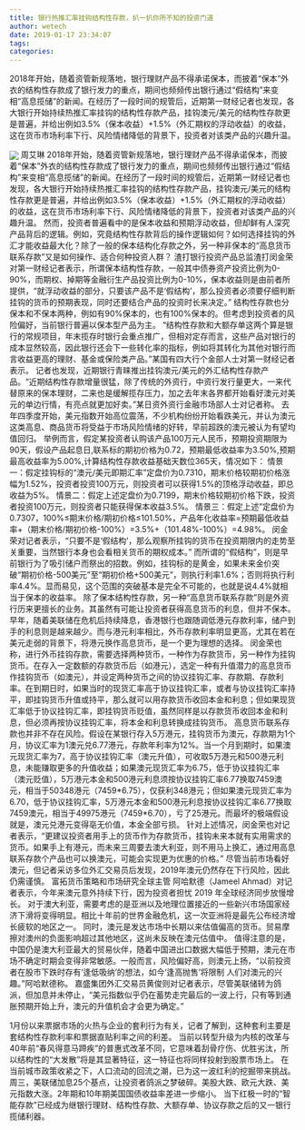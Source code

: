 ```yaml
---
title: 银行热推汇率挂钩结构性存款，扒一扒你所不知的投资门道
author: wetech
date: 2019-01-17 23:34:07
tags: 
categories: 
---
```

2018年开始，随着资管新规落地，银行理财产品不得承诺保本，而披着“保本”外衣的结构性存款成了银行发力的重点，期间也频频传出银行通过“假结构”来变相“高息揽储”的新闻。在经历了一段时间的规管后，近期第一财经记者也发现，各大银行开始持续热推汇率挂钩的结构性存款产品，挂钩澳元/美元的结构性存款更是普遍，并给出例如3.5%（保本收益）+1.5%（外汇期权的浮动收益）的收益，这在货币市场利率下行、风险情绪降低的背景下，投资者对该类产品的兴趣升温。
<!-- more -->
<img align="center" border="0" src="https://imgcdn.yicai.com/uppics/images/2019/01/dcabb96d2727e0550aa375c0e5ecc332.jpg" />
周艾琳
2018年开始，随着资管新规落地，银行理财产品不得承诺保本，而披着“保本”外衣的结构性存款成了银行发力的重点，期间也频频传出银行通过“假结构”来变相“高息揽储”的新闻。在经历了一段时间的规管后，近期第一财经记者也发现，各大银行开始持续热推汇率挂钩的结构性存款产品，挂钩澳元/美元的结构性存款更是普遍，并给出例如3.5%（保本收益）+1.5%（外汇期权的浮动收益）的收益，这在货币市场利率下行、风险情绪降低的背景下，投资者对该类产品的兴趣升温。
然而，投资者普遍看中的是保本收益和预期浮动收益，但却鲜有人深究产品背后的逻辑。例如，究竟结构性存款背后的操作逻辑如何？如何选择挂钩的外汇才能收益最大化？除了一般的保本结构化存款之外，另一种非保本的“高息货币联系存款”又是如何操作、适合何种投资人群？
渣打银行投资产品总监渣打闵金荣对第一财经记者表示，所谓保本结构性存款，一般其中债券资产投资比例为0-90%，而期权、掉期等金融衍生产品投资比例为0-10%，保本收益则是由前者所提供，“就浮动收益的部分，只要该产品不是‘假结构’，那么投资者必须要仔细判断挂钩的货币的预期表现，同时还要结合产品的投资时长来决定。”
结构性存款也分保本和不保本两种，例如有90%保本的，也有100%保本的。但考虑到投资者的风险偏好，当前银行普遍以保本型产品为主。
“结构性存款和大额存单这两个算是银行的常规项目，年末揽存时银行会重点推广，但相对定存而言，这些产品对银行的成本显然较高，因此银行还会下一些转化率的指标，例如将其转化为其他对银行而言收益更高的理财、基金或保险类产品。”某国有四大行个金部人士对第一财经记者表示。
记者也发现，近期银行青睐推出挂钩澳元/美元的外汇结构性存款产品。“近期结构性存款增量很猛，除了传统的外资行，中资行发行量更大，一来代替原来的保本理财，二来也是缓解揽存压力，加之去年末各界都开始看好澳元对美元的单边行情，有亮点就更加好卖。”某日资外资行金融市场部人士对记者称。
去年四季度开始，美元指数开始高位震荡，不少机构纷纷开始看跌美元，并认为澳元这类高息、商品货币将受益于市场风险情绪的好转，早前超跌的澳元被认为有望均值回归。
举例而言，假定某投资者认购该产品100万元人民币，预期投资期限为90天，假设产品起息日,联系标的期初价格为0.72，预期最低收益率为3.50%,预期最高收益率为5.00%,计算结构性存款收益基础天数位365天，情况如下：
情景一：假定挂钩标的“澳元/美元即期汇率”定盘价为0.7310，期末价格较期初价格涨幅为1.52%，投资者投资100万元，则投资者可以获得1.5%的顶格浮动收益，即总收益为5%。
情景二：假定上述定盘价为0.7199，期末价格较期初价格下跌，投资者投资100万元，则投资者只能获得保本收益3.5%。
情景三：假定上述”定盘价为0.7307，100%≤期末价格/期初价格≤101.50%，产品年化收益率=预期最低收益率+（期末价格/期初价格-100%）=3.5%+（101.48%-100%）=4.98%。
闵金荣对记者表示，“只要不是‘假结构’，那么观察所挂钩的货币在投资期限内的走势至关重要，当然银行本身也会看相关货币的期权成本。” 而所谓的“假结构”，则是早前银行为了吸引储户而祭出的招数。例如，挂钩标的是黄金，如果未来金价突破“期初价格-500美元”至“期初价格+500美元”，则执行利率1.6%；否则将执行利率4.4%。显而易见，这个范围的突破基本是完全不可能的，也就是说4.4%就相当于保本的收益率。
除了保本结构性存款，另一种“高息货币联系存款”则是外资行历来更擅长的业务。其虽然有可能让投资者获得高息货币的利息，但并不保本。
早年，随着美联储在危机后持续降息，香港银行也跟随调低港元存款利率，储户到手的利息则是越来越少。而与港元利率相比，外币存款利率明显更高，尤其在若在美元走弱的背景下，将港元换作高息货币，是一个更为理想的选择。
闵金荣也称，进行外币挂钩存款，需要选择两种货币，一种作为存款货币，另一种作为挂钩货币。在存入一定数额的存款货币后（如港元），选定一种有升值潜力的高息货币作挂钩货币（如澳元），并设定两种货币之间的协议挂钩汇率、存款期、存款利率。在到期日时，如果当时的现货汇率高于协议挂钩汇率，或者与协议挂钩汇率持平，即挂钩货币升值或持平，那么就可以用存款货币收回本金和利息；但如果现货汇率低于协议挂钩汇率，即挂钩货币贬值，虽然同样是以存款货币收回本金和利息，但必须再按协议挂钩汇率，将本金和利息转换成挂钩货币。
高息货币联系存款也并非不存在风险。假设在某银行存入5万港元，挂钩货币为澳元，存款期为1个月，协议汇率为1澳元兑6.77港元，存款年利率为12%。当一个月到期时，如果澳元现货汇率为7，高于协议挂钩汇率（澳元升值），可收取5万港元和500港元利息，未能赚取更多的升值收益；如果澳元现货汇率为6.75，低于协议挂钩汇率（澳元贬值），5万港元本金和500港元利息须按协议挂钩汇率6.77换取7459澳元，相当于50348港元（7459*6.75），仅获利348港元；但如果澳元现货汇率为6.70，低于协议挂钩汇率，5万港元本金和500港元利息按协议挂钩汇率6.77换取7459澳元，相当于49975港元（7459*6.70），亏了25港元。而最坏的极端假设就是，澳元兑港元变得亳无价值，本金全部亏损。
针对上述情况，闵金荣也对记者表示，“更建议投资者用手上的货币作为存款货币，挂钩未来本就有实用需求的货币。如果手上有港元，而未来三周要去澳大利亚，则不用马上换汇，通过用高息联系存款个产品也可以换澳元，可能会实现更为优惠的价格。”
尽管当前市场看好澳元，但记者采访多位外汇交易员后发现，2019年澳元仍然存在下行风险，因此仍需谨慎。
富拓货币策略和市场研究全球主管 阿哈默德（Jameel Ahmad）对记者表示，今年来澳元意外持续下行，因为投资者担忧 2019 年全球经济同步放慢增长。 对于澳大利亚，需要考虑的是亚洲以及地理位置接近的一些新兴市场国家经济下滑将变得明显。相比十年前的世界金融危机，这一次亚洲将是最先公布经济增长疲软的地区之一。 同时，澳元是发达市场中长期以来估值偏高的货币。贸易摩擦对澳州的负面影响超过其他地区，这尚未反映在澳元估值中。
值得注意的是，中国仍是澳大利亚最大的贸易伙伴，随着中国进出口数据大幅低于预期，澳元在市场不确定时期会变得非常敏感。一般而言，风险偏好高，则澳元上扬，“以前投资者在股市下跌时存有‘逢低吸纳’的想法，如今‘逢高抛售’将限制 人们对澳元的兴趣。”阿哈默德称。
嘉盛集团外汇交易员黄俊则对记者表示，尽管美联储转为鸽派，但加息并未停止，“美元指数似乎仍在蓄势走完最后的一波上行，只有等到通胀预期开始上升，澳元的升值机会才会更为确定。”
 
 
1月份以来票据市场的火热与企业的套利行为有关，记者了解到，这种套利主要是套结构性存款利率和票据直贴利率之间的利差。
当前以转型升级为内核的改革与40年前“春风得意马蹄疾”的普惠式改革不同，它意味着刮骨疗伤、优胜劣汰，所以结构性的“大发散”将是其显著特征，这一特征也将同样投射到股票市场上。
在当前城市政策收紧之下，人口流动的回流之潮，已为这一波红利的挖掘带来挑战。
周三，美联储加息25个基点，让投资者鸽派之梦破碎。美股大跌、欧元大跌、美元指数大涨。2年期和10年期美国国债收益率差进一步缩小。
当下红极一时的“智能存款”已经成为继银行理财、结构性存款、大额存单、协议存款之后的又一银行揽储利器。
